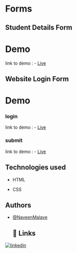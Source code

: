 # Forms
## Student Details Form
# Demo
 link to demo : - [Live](https://naveenmalave.github.io/Forms/Student%20Detail%20Form/forms1.html)
## Website Login Form
# Demo
### login
 link to demo : - [Live](https://naveenmalave.github.io/Forms/Student%20Detail%20Form/forms1.html)
 ### submit
 link to demo : - [Live](https://naveenmalave.github.io/Forms/Student%20Detail%20Form/forms1.html)
 ## Technologies used

- HTML

- CSS
  
 ## Authors

- [@NaveenMalave](https://github.com/NaveenMalave)
  ## 🔗 Links

[![linkedin](https://img.shields.io/badge/linkedin-0A66C2?style=for-the-badge&logo=linkedin&logoColor=white)](https://www.linkedin.com/in/navanishwara-rao-malave-4ab6ba247)
